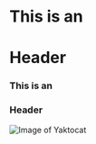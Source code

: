 # This is an <h1> Header
### This is an <h3> Header


![Image of Yaktocat](https://octodex.github.com/images/yaktocat.png)
